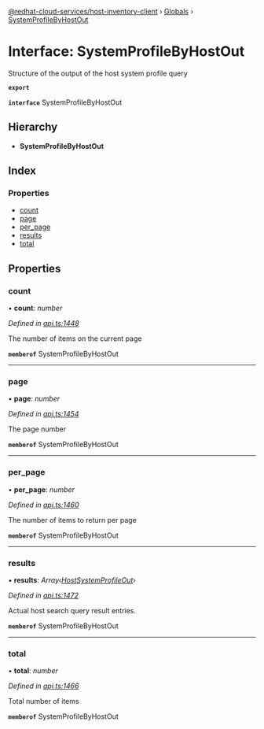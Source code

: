 [@redhat-cloud-services/host-inventory-client](../README.md) › [Globals](../globals.md) › [SystemProfileByHostOut](systemprofilebyhostout.md)

# Interface: SystemProfileByHostOut

Structure of the output of the host system profile query

**`export`** 

**`interface`** SystemProfileByHostOut

## Hierarchy

* **SystemProfileByHostOut**

## Index

### Properties

* [count](systemprofilebyhostout.md#count)
* [page](systemprofilebyhostout.md#page)
* [per_page](systemprofilebyhostout.md#per_page)
* [results](systemprofilebyhostout.md#results)
* [total](systemprofilebyhostout.md#total)

## Properties

###  count

• **count**: *number*

*Defined in [api.ts:1448](https://github.com/RedHatInsights/javascript-clients/blob/master/packages/host-inventory/api.ts#L1448)*

The number of items on the current page

**`memberof`** SystemProfileByHostOut

___

###  page

• **page**: *number*

*Defined in [api.ts:1454](https://github.com/RedHatInsights/javascript-clients/blob/master/packages/host-inventory/api.ts#L1454)*

The page number

**`memberof`** SystemProfileByHostOut

___

###  per_page

• **per_page**: *number*

*Defined in [api.ts:1460](https://github.com/RedHatInsights/javascript-clients/blob/master/packages/host-inventory/api.ts#L1460)*

The number of items to return per page

**`memberof`** SystemProfileByHostOut

___

###  results

• **results**: *Array‹[HostSystemProfileOut](hostsystemprofileout.md)›*

*Defined in [api.ts:1472](https://github.com/RedHatInsights/javascript-clients/blob/master/packages/host-inventory/api.ts#L1472)*

Actual host search query result entries.

**`memberof`** SystemProfileByHostOut

___

###  total

• **total**: *number*

*Defined in [api.ts:1466](https://github.com/RedHatInsights/javascript-clients/blob/master/packages/host-inventory/api.ts#L1466)*

Total number of items

**`memberof`** SystemProfileByHostOut
